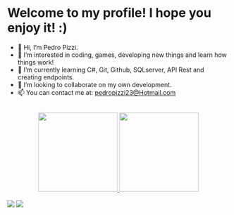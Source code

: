 # Welcome to my profile! I hope you enjoy it! :)

- 👋 Hi, I’m Pedro Pizzi.
- 👀 I’m interested in coding, games, developing new things and learn how things work! 
- 🌱 I’m currently learning C#, Git, Github, SQLserver, API Rest and creating endpoints.
- 💞️ I’m looking to collaborate on my own development.
- 📫 You can contact me at: pedropizzi23@Hotmail.com  

<br>

<div align="center">
  <a href="https://github.com/PedroPizzi">
  <img height="180em" src="https://github-readme-stats.vercel.app/api?username=P3dream&show_icons=true&theme=dracula&include_all_commits=true&count_private=true"/>
  <img height="180em" src="https://github-readme-stats.vercel.app/api/top-langs/?username=P3dream&layout=compact&langs_count=7&theme=dracula"/>
</div>
  
<br>
  
<div> 
  <a href="https://www.instagram.com/pedropizzi/" target="_blank"><img src="https://img.shields.io/badge/-Instagram-%23E4405F?style=for-the-badge&logo=instagram&logoColor=white" target="_blank"></a>
  <a href="https://www.linkedin.com/in/pedrocarneiropizzi/" target="_blank"><img src="https://img.shields.io/badge/-LinkedIn-%230077B5?style=for-the-badge&logo=linkedin&logoColor=white" target="_blank"></a> 
</div>
